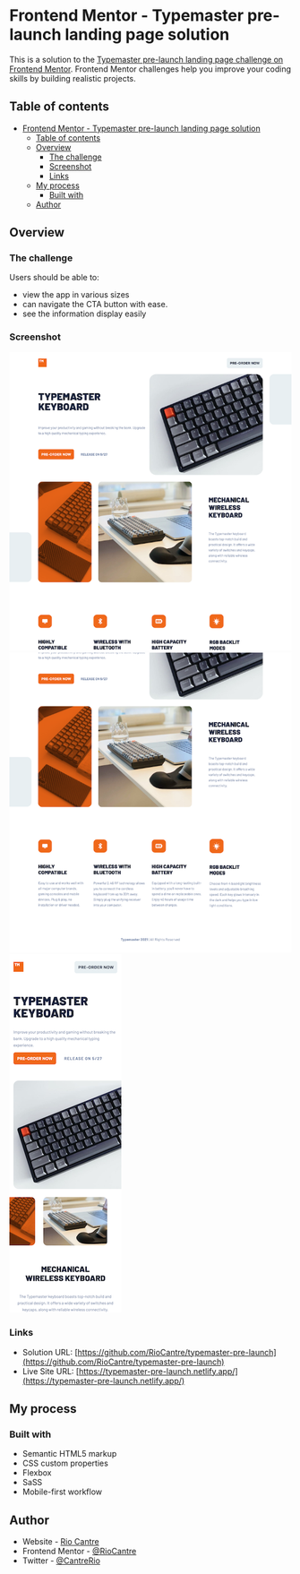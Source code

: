 # Frontend Mentor - Typemaster pre-launch landing page solution

This is a solution to the [Typemaster pre-launch landing page challenge on Frontend Mentor](). Frontend Mentor challenges help you improve your coding skills by building realistic projects.

## Table of contents

- [Frontend Mentor - Typemaster pre-launch landing page solution](#frontend-mentor---typemaster-pre-launch-landing-page-solution)
  - [Table of contents](#table-of-contents)
  - [Overview](#overview)
    - [The challenge](#the-challenge)
    - [Screenshot](#screenshot)
    - [Links](#links)
  - [My process](#my-process)
    - [Built with](#built-with)
  - [Author](#author)
 


## Overview

### The challenge

Users should be able to:

- view the app in various sizes
- can navigate the CTA button with ease.
- see the information display easily


### Screenshot

![Screenshot1](./ScreenShot1.png)
![Screenshot2](./ScreenShot2.png)
![Screenshot3](./ScreenShot3.png)


### Links

- Solution URL: [https://github.com/RioCantre/typemaster-pre-launch](https://github.com/RioCantre/typemaster-pre-launch)
- Live Site URL: [https://typemaster-pre-launch.netlify.app/](https://typemaster-pre-launch.netlify.app/)

## My process

### Built with

- Semantic HTML5 markup
- CSS custom properties
- Flexbox
- SaSS
- Mobile-first workflow




## Author

- Website - [Rio Cantre](https://riocantre.netlify.app/)
- Frontend Mentor - [@RioCantre](https://www.frontendmentor.io/profile/RioCantre)
- Twitter - [@CantreRio](https://twitter.com/CantreRio)

